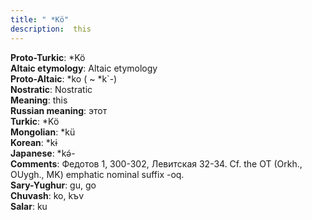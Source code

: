 ```yaml
---
title: " *Kö"
description:  this
---
```


<strong>Proto-Turkic</strong>:  *Kö<br>
<strong>Altaic etymology</strong>:  Altaic etymology<br>
<strong> Proto-Altaic</strong>:  *ko ( ~ *k`-)<br>
<strong>Nostratic</strong>:  Nostratic<br>
<strong>Meaning</strong>:  this<br>
<strong>Russian meaning</strong>:  этот<br>
<strong>Turkic</strong>:  *Kö<br>
<strong>Mongolian</strong>:  *kü<br>
<strong>Korean</strong>:  *kɨ<br>
<strong>Japanese</strong>:  *kǝ́-<br>
<strong>Comments</strong>:  Федотов 1, 300-302, Левитская 32-34. Cf. the OT (Orkh., OUygh., MK) emphatic nominal suffix -oq.<br>
<strong>Sary-Yughur</strong>:  gu, go<br>
<strong>Chuvash</strong>:  ko, kъv<br>
<strong>Salar</strong>:  ku<br>


